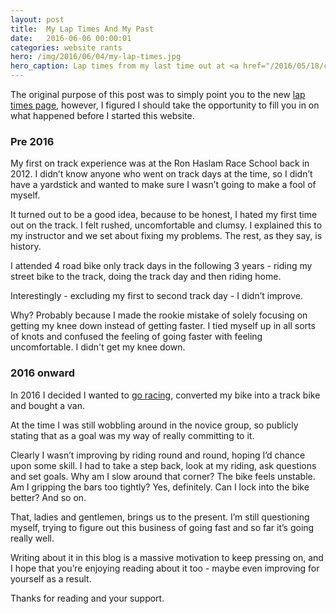 ```yaml
---
layout: post
title:  My Lap Times And My Past
date:   2016-06-06 00:00:01
categories: website rants
hero: /img/2016/06/04/my-lap-times.jpg
hero_caption: Lap times from my last time out at <a href="/2016/05/18/cadwell-park-plus-sun-equals-love/">Cadwell Park</a>. Traffic :(
---
```


The original purpose of this post was to simply point you to the new [lap times page](/lap-times), however, I figured I should take the opportunity to fill you in on what happened before I started this website.

### Pre 2016

My first on track experience was at the Ron Haslam Race School back in 2012. I didn’t know anyone who went on track days at the time, so I didn’t have a yardstick and wanted to make sure I wasn’t going to make a fool of myself.

It turned out to be a good idea, because to be honest, I hated my first time out on the track. I felt rushed, uncomfortable and clumsy. I explained this to my instructor and we set about fixing my problems. The rest, as they say, is history.

I attended 4 road bike only track days in the following 3 years - riding my street bike to the track, doing the track day and then riding home.

Interestingly - excluding my first to second track day - I didn’t improve.

Why? Probably because I made the rookie mistake of solely focusing on getting my knee down instead of getting faster. I tied myself up in all sorts of knots and confused the feeling of going faster with feeling uncomfortable. I didn't get my knee down.

### 2016 onward

In 2016 I decided I wanted to [go racing](/2016/01/04/lets-go-racing), converted my bike into a track bike and bought a van.

At the time I was still wobbling around in the novice group, so publicly stating that as a goal was my way of really committing to it. 

Clearly I wasn’t improving by riding round and round, hoping I’d chance upon some skill. I had to take a step back, look at my riding, ask questions and set goals. Why am I slow around that corner? The bike feels unstable. Am I gripping the bars too tightly? Yes, definitely. Can I lock into the bike better? And so on.

That, ladies and gentlemen, brings us to the present. I’m still questioning myself, trying to figure out this business of going fast and so far it’s going really well.

Writing about it in this blog is a massive motivation to keep pressing on, and I hope that you’re enjoying reading about it too - maybe even improving for yourself as a result.

Thanks for reading and your support.
